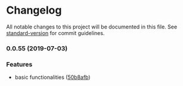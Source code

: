 # Changelog

All notable changes to this project will be documented in this file. See [standard-version](https://github.com/conventional-changelog/standard-version) for commit guidelines.

### 0.0.55 (2019-07-03)


### Features

* basic functionalities ([50b8afb](https://github.com/zzzgit/kaze/commit/50b8afb))
